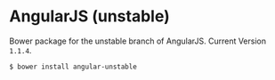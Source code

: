 # AngularJS (unstable)

Bower package for the unstable branch of AngularJS. Current Version `1.1.4`.

```sh
$ bower install angular-unstable
```